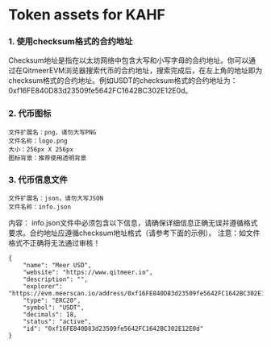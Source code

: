 # Token assets for KAHF

### 1. 使用checksum格式的合约地址
Checksum地址是指在以太坊网络中包含大写和小写字母的合约地址。你可以通过在QitmeerEVM浏览器搜索代币的合约地址，搜索完成后，在左上角的地址即为checksum格式的合约地址。例如USDT的checksum格式的合约地址为：
0xf16FE840D83d23509fe5642FC1642BC302E12E0d。


### 2. 代币图标
```
文件扩展名：png，请勿大写PNG
文件名称：logo.png
大小：256px X 256px
图标背景：推荐使用透明背景‌
```

### 3. 代币信息文件
```
文件扩展名：json，请勿大写JSON
文件名称：info.json
```
内容： info.json文件中必须包含以下信息，请确保详细信息正确无误并遵循格式要求。合约地址应遵循checksum地址格式（请参考下面的示例）。
注意：如文件格式不正确将无法通过审核！
```
{
    "name": "Meer USD",
    "website": "https://www.qitmeer.io",
    "description": "",
    "explorer": "https://evm.meerscan.io/address/0xf16FE840D83d23509fe5642FC1642BC302E12E0d",
    "type": "ERC20",
    "symbol": "USDT",
    "decimals": 18,
    "status": "active",
    "id": "0xf16FE840D83d23509fe5642FC1642BC302E12E0d"
}
```
